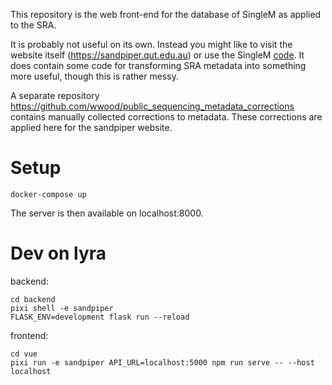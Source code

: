 This repository is the web front-end for the database of SingleM as applied to the SRA.

It is probably not useful on its own. Instead you might like to visit the website itself (https://sandpiper.qut.edu.au) or use the SingleM [code](https://github.com/wwood/singlem). It does contain some code for transforming SRA metadata into something more useful, though this is rather messy.

A separate repository https://github.com/wwood/public_sequencing_metadata_corrections contains manually collected corrections to metadata. These corrections are applied here for the sandpiper website.

# Setup

```
docker-compose up
```

The server is then available on localhost:8000.

# Dev on lyra

backend:
```
cd backend
pixi shell -e sandpiper
FLASK_ENV=development flask run --reload
```

frontend:
```
cd vue
pixi run -e sandpiper API_URL=localhost:5000 npm run serve -- --host localhost
```
